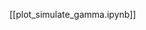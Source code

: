 <!--
# Title: 6.2 API Tutorial of Gamma Rhythms
# Updated: 2025-02-14
#
# Contributors:
    # Dylan Daniels
-->

[[plot_simulate_gamma.ipynb]]
